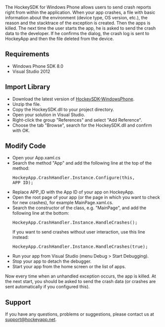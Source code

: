 The HockeySDK for Windows Phone allows users to send crash reports right from within the application. When your app crashes, a file with basic information about the environment (device type, OS version, etc.), the reason and the stacktrace of the exception is created. Then the apps is killed. The next time the user starts the app, he is asked to send the crash data to the developer. If he confirms the dialog, the crash log is sent to HockeyApp and then the file deleted from the device.

## Requirements

* Windows Phone SDK 8.0
* Visual Studio 2012

## Import Library

* Download the latest version of [HockeySDK-WindowsPhone](https://github.com/codenauts/HockeySDK-WindowsPhone/downloads).
* Unzip the file.
* Copy the HockeySDK.dll to your project directory.
* Open your solution in Visual Studio.
* Right-click the group "References" and select "Add Reference".
* Choose the tab "Browse", search for the HockeySDK.dll and confirm with OK. 

## Modify Code

* Open your App.xaml.cs
* Search the method "App" and add the following line at the top of the method:<pre>HockeyApp.CrashHandler.Instance.Configure(this, APP_ID);</pre>
* Replace APP_ID with the App ID of your app on HockeyApp.
* Open the root page of your app (or the page in which you want to check for new crashes), for example MainPage.xaml.cs.
* Search the constructor of the class, e.g. "MainPage", and add the following line at the bottom:<pre>HockeyApp.CrashHandler.Instance.HandleCrashes();</pre>If you want to send crashes without user interaction, use this line instead:<pre>HockeyApp.CrashHandler.Instance.HandleCrashes(true);</pre>
* Run your app from Visual Studio (menu Debug > Start Debugging).
* Stop your app to detach the debugger.
* Start your app from the home screen or the list of apps.

Now every time when an unhandled exception occurs, the app is killed. At the next start, you should be asked to send the crash data (or crashes are sent automatically if you configured this).

## Support

If you have any questions, problems or suggestions, please contact us at [support@hockeyapp.net](mailto:support@hockeyapp.net).
